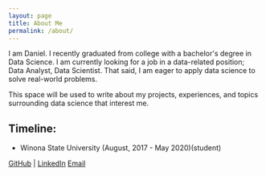 ```yaml
---
layout: page
title: About Me
permalink: /about/
---
```


I am Daniel. I recently graduated from college with a bachelor's degree in Data Science.
I am currently looking for a job in a data-related position; Data Analyst, Data Scientist. That said, I am eager to apply data science to solve real-world problems.

This space will be used to write about my projects, experiences, and topics surrounding data science that interest me. 

## Timeline:
- Winona State University (August, 2017 - May 2020)(student)



[GitHub](https://github.com/dqniellew1/) | [LinkedIn](https://www.linkedin.com/in/daniel-lew-1a358bc/) [Email](mailto:dqniellew@gmail.com)





